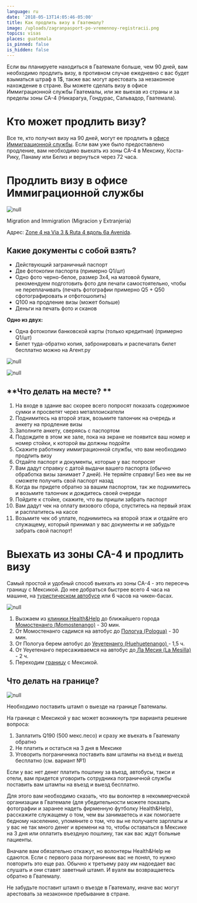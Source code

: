 ```yaml
---
language: ru
date: '2018-05-13T14:05:46-05:00'
title: Как продлить визу в Гватемалу?
image: /uploads/zagranpasport-po-vremennoy-registracii.png
topics: visas
places: guatemala
is_pinned: false
is_hidden: false
---
```

Если вы планируете находиться в Гватемале больше, чем 90 дней, вам необходимо продлить визу, в противном случае ежедневно с вас будет взыматься штраф в 1$, также вас могут арестовать за незаконное нахождение в стране. Вы можете сделать визу в офисе Иммиграционной службы Гватемалы, или же выехав из страны и за пределы зоны CA-4 (Никарагуа, Гондурас, Сальвадор, Гватемала).

# Кто может продлить визу?

Все те, кто получил визу на 90 дней, могут ее продлить в [офисе Иммиграционной службы](https://goo.gl/maps/CYaRVgjwsWr). Если вам уже было предоставлено продление, вам необходимо выехать из зоны СА-4 в Мексику, Коста-Рику, Панаму или Белиз и вернуться через 72 часа.

# Продлить визу в офисе Иммиграционной службы

![null](/uploads/2013-06-17-23.02.59-1-.jpg)

Migration and Immigration (Migracion y Extranjeria)

Адрес: [Zone 4 на Via 3 & Ruta 4 вдоль 6a Avenida](https://goo.gl/maps/CYaRVgjwsWr).

## Какие документы с собой взять?

* Действующий заграничный паспорт
* Две фотокопии паспорта (примерно Q1/шт)
* Одно фото черно-белое, размер 3х4, на матовой бумаге, рекомендуем подготовить фото для печати самостоятельно, чтобы не переплачивать (печать фотографии примерно Q5 + Q50 сфотографировать и отфотошопить)
* Q100 на продление визы (может больше)
* Деньги на печать фото и сканов

**Одно из двух:**

* Одна фотокопии банковской карты (только кредитная) (примерно Q1/шт)
* Билет туда-обратно копия, забронировать и распечатать билет бесплатно можно на Агент.ру

![null](/uploads/ca-4-visa-application-form-768x862.jpg)

![null](/uploads/application-form-ca-4-visa-768x739.jpg)

## **Что делать на месте? **

1. На входе в здание вас скорее всего попросят показать содержимое сумки и просветят через металлоискатели
2. Поднимитесь на второй этаж, возьмите талончик на очередь и анкету на продление визы
3. Заполните анкету, сверяясь с паспортом
4. Подождите в этом же зале, пока на экране не появится ваш номер и номер стойки, к которой вы должны подойти
5. Скажите работнику иммиграционной службы, что вам необходимо продлить визу
6. Отдайте паспорт и документы, которые у вас попросят
7. Вам дадут справку с датой выдачи вашего паспорта (обычно обработка визы занимает 7 дней). Не теряйте справку! Без нее вы не сможете получить свой паспорт назад
8. Когда вы придете обратно за вашим паспортом, так же поднимитесь и возьмите талончик и дождитесь своей очереди
9. Пойдите к стойке, скажите, что вы пришли забрать паспорт
10. Вам дадут чек на оплату визового сбора, спуститесь на первый этаж и расплатитесь на кассе
11. Возьмите чек об уплате, поднимитесь на второй этаж и отдайте его служащему, который принимал у вас документы и не забудьте забрать свой паспорт!

# Выехать из зоны CA-4 и продлить визу

Самый простой и удобный способ выехать из зоны СА-4 - это пересечь границу с Мексикой. До нее добраться быстрее всего 4 часа на машине, на [туристическом автобусе](http://wetravelin.com/%D0%B8%D0%B7-%D0%BC%D0%B5%D0%BA%D1%81%D0%B8%D0%BA%D0%B8-%D0%B2-%D0%B3%D0%B2%D0%B0%D1%82%D0%B5%D0%BC%D0%B0%D0%BB%D1%83-%D0%BD%D0%B0-%D0%B0%D0%B2%D1%82%D0%BE%D0%B1%D1%83%D1%81%D0%B5/#.WviX_tMvzBJ) или 6 часов на чикен-басах.

![null](/uploads/снимок-экрана-2017-12-22-в-15.23.00.png)

1. Вызжаем из [клиники Health&Help](https://goo.gl/maps/Cu2xQJYRuGt) до ближайшего города [Момостенанго (Momostenango)](https://goo.gl/maps/7XpAeddMSoL2) - 30 мин.
2. От Момостенанго садимся на автобус до [Пологуа (Pologua)](https://goo.gl/maps/7QthaGJx4kM2) - 30 мин.
3. От Пологуа берем автобус до [Уеуетенанго (Huehuetenango) ](https://goo.gl/maps/djnmydjCWf42)- 1,5 ч.
4. От Уеуетенанго пересаживаемся на автобус до[ Ла Месия (La Mesilla) ](https://goo.gl/maps/MvgnnR9cxPK2)- 2 ч.
5. Переходим [границу](https://goo.gl/maps/wwuxU5j4dRP2) с Мексикой.

## Что делать на границе?

![null](/uploads/2faef194900e5e1bcd408b2f57e5d0a6.jpg)

Необходимо поставить штамп о выезде на границе Гватемалы.

На границе с Мексикой у вас может возникнуть три варианта решение вопроса:

1. Заплатить Q190 (500 мекс.песо) и сразу же въехать в Гватемалу обратно
2. Не платить и остаться на 3 дня в Мексике
3. Уговорить пограничника поставить вам штампы на въезд и выезд бесплатно (см. вариант №1)

Если у вас нет денег платить пошлину за въезд, автобусы, такси и отели, вам придется уговорить сотрудника пограничной службы поставить вам штампы на въезд и выезд бесплатно.

Для этого вам необходимо сказать, что вы волонтер в некоммерческой организации в Гватемале (для убедительности можете показать фотографии и заранее надеть фирменную футболку Health&Help), расскажите служащему о том, чем вы занимаетесь и как помогаете бедному населению, упомяните о том, что вы не получаете зарплаты и у вас не так много денег и времени на то, чтобы оставаться в Мексике на 3 дня или оплатить въездную пошлину, так как вас ждут больные пациенты.

Вначале вам обязательно откажут, но волонтеры Health&Help не сдаются. Если с первого раза пограничник вас не понял, то нужно повторить это еще раз. Обычно к третьему разу им надоедает вас слушать и они ставят заветный штамп. И вуаля вы возвращаетесь обратно в Гватемалу.

Не забудьте поставит штамп о въезде в Гватемалу, иначе вас могут арестовать за незаконное пребывание в стране.

